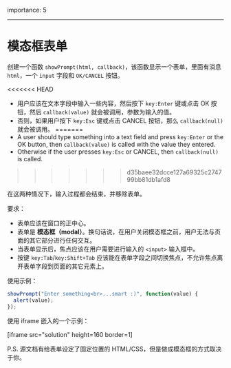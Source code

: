importance: 5

---

# 模态框表单

创建一个函数 `showPrompt(html, callback)`，该函数显示一个表单，里面有消息 `html`，一个 `input` 字段和 `OK/CANCEL` 按钮。

<<<<<<< HEAD
- 用户应该在文本字段中输入一些内容，然后按下 `key:Enter` 键或点击 OK 按钮，然后 `callback(value)` 就会被调用，参数为输入的值。
- 否则，如果用户按下 `key:Esc` 键或点击 CANCEL 按钮，那么 `callback(null)` 就会被调用。
=======
- A user should type something into a text field and press `key:Enter` or the OK button, then `callback(value)` is called with the value they entered.
- Otherwise if the user presses `key:Esc` or CANCEL, then `callback(null)` is called.
>>>>>>> d35baee32dcce127a69325c274799bb81db1afd8

在这两种情况下，输入过程都会结束，并移除表单。

要求：

- 表单应该在窗口的正中心。
- 表单是 **模态框（modal）**。换句话说，在用户关闭模态框之前，用户无法与页面的其它部分进行任何交互。
- 当表单显示后，焦点应该在用户需要进行输入的 `<input>` 输入框中。
- 按键 `key:Tab`/`key:Shift+Tab` 应该能在表单字段之间切换焦点，不允许焦点离开表单字段到页面的其它元素上。

使用示例：

```js
showPrompt("Enter something<br>...smart :)", function(value) {
  alert(value);
});
```

使用 iframe 嵌入的一个示例：

[iframe src="solution" height=160 border=1]

P.S. 源文档有给表单设定了固定位置的 HTML/CSS，但是做成模态框的方式取决于你。
